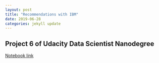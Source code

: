 ```yaml
---
layout: post
title: "Recommendations with IBM"
date: 2019-06-28
categories: jekyll update
---
```


## Project 6 of Udacity Data Scientist Nanodegree

[Notebook link](https://github.com/bvcmartins/recommendations_IBM/blob/master/recommendations.ipynb)

